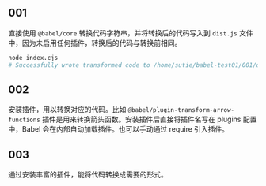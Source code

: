 ## 001

直接使用 `@babel/core` 转换代码字符串，并将转换后的代码写入到 `dist.js` 文件中，因为未启用任何插件，转换后的代码与转换前相同。

```bash
node index.cjs
# Successfully wrote transformed code to /home/sutie/babel-test01/001/dist.js
```

## 002

安装插件，用以转换对应的代码。比如 `@babel/plugin-transform-arrow-functions` 插件是用来转换箭头函数。安装插件后直接将插件名写在 plugins 配置中，Babel 会在内部自动加载插件。也可以手动通过 require 引入插件。

## 003

通过安装丰富的插件，能将代码转换成需要的形式。
